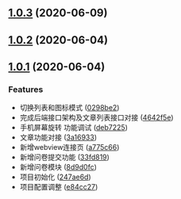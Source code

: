 <a name="1.0.3"></a>
## [1.0.3](https://github.com/NadokaCiel/weapp-glog/compare/v1.0.2...v1.0.3) (2020-06-09)



<a name="1.0.2"></a>
## [1.0.2](https://github.com/NadokaCiel/weapp-glog/compare/v1.0.1...v1.0.2) (2020-06-04)



<a name="1.0.1"></a>
## [1.0.1](https://github.com/NadokaCiel/weapp-glog/compare/247ae6d...v1.0.1) (2020-06-04)


### Features

* 切换列表和图标模式 ([0298be2](https://github.com/NadokaCiel/weapp-glog/commit/0298be2))
* 完成后端接口架构及文章列表接口对接 ([4642f5e](https://github.com/NadokaCiel/weapp-glog/commit/4642f5e))
* 手机屏幕旋转 功能调试 ([deb7225](https://github.com/NadokaCiel/weapp-glog/commit/deb7225))
* 文章功能对接 ([3a16933](https://github.com/NadokaCiel/weapp-glog/commit/3a16933))
* 新增webview连接页 ([a775c66](https://github.com/NadokaCiel/weapp-glog/commit/a775c66))
* 新增问卷提交功能 ([33fd819](https://github.com/NadokaCiel/weapp-glog/commit/33fd819))
* 新增问卷模块 ([8d9d0fc](https://github.com/NadokaCiel/weapp-glog/commit/8d9d0fc))
* 项目初始化 ([247ae6d](https://github.com/NadokaCiel/weapp-glog/commit/247ae6d))
* 项目配置调整 ([e84cc27](https://github.com/NadokaCiel/weapp-glog/commit/e84cc27))



